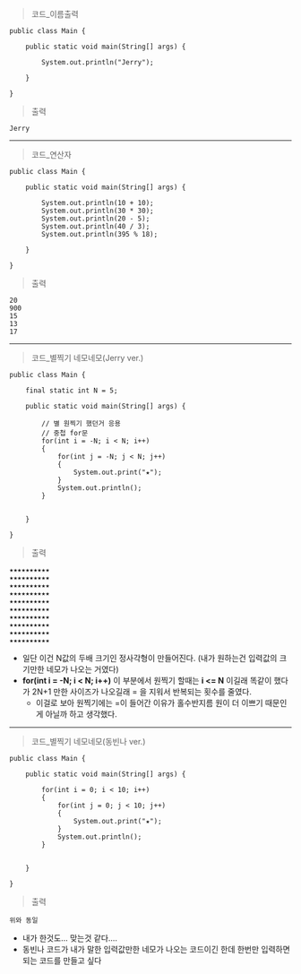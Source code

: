 > 코드_이름출력
```
public class Main {

	public static void main(String[] args) {

		System.out.println("Jerry"); 

	}

}
```
> 출력
```
Jerry
```
---
> 코드_연산자
```
public class Main {

	public static void main(String[] args) {
		
		System.out.println(10 + 10);
		System.out.println(30 * 30);
		System.out.println(20 - 5);
		System.out.println(40 / 3);
		System.out.println(395 % 18);

	}

}
```
> 출력
```
20
900
15
13
17
```
---
> 코드_별찍기 네모네모(Jerry ver.)
```
public class Main {

	final static int N = 5;
	
	public static void main(String[] args) {
		
		// 별 원찍기 했던거 응용
		// 중첩 for문
		for(int i = -N; i < N; i++)
		{
			for(int j = -N; j < N; j++)
			{
				System.out.print("★");
			}
			System.out.println();
		}
		

	}

}
```
> 출력
```
★★★★★★★★★★
★★★★★★★★★★
★★★★★★★★★★
★★★★★★★★★★
★★★★★★★★★★
★★★★★★★★★★
★★★★★★★★★★
★★★★★★★★★★
★★★★★★★★★★
★★★★★★★★★★
```
+ 일단 이건 N값의 두배 크기인 정사각형이 만들어진다. (내가 원하는건 입력값의 크기만한 네모가 나오는 거였다)
+ **for(int i = -N; i < N; i++)** 이 부분에서 원찍기 할때는 **i <= N** 이길래 똑같이 했다가 2N+1 만한 사이즈가 나오길래 = 을 지워서 반복되는 횟수를 줄였다.
   + 이걸로 보아 원찍기에는 =이 들어간 이유가 홀수반지름 원이 더 이쁘기 때문인게 아닐까 하고 생각했다.
---

> 코드_별찍기 네모네모(동빈나 ver.)
```
public class Main {
	
	public static void main(String[] args) {
		
		for(int i = 0; i < 10; i++)
		{
			for(int j = 0; j < 10; j++)
			{
				System.out.print("★");
			}
			System.out.println();
		}
		

	}

}
```
> 출력
```
위와 동일
```
+ 내가 한것도... 맞는것 같다....
+ 동빈나 코드가 내가 말한 입력값만한 네모가 나오는 코드이긴 한데 한번만 입력하면 되는 코드를 만들고 싶다
